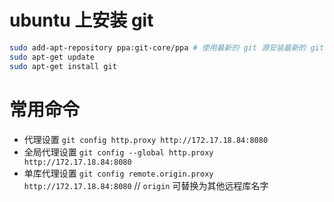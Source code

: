 # ubuntu 上安装 git

```bash
sudo add-apt-repository ppa:git-core/ppa # 使用最新的 git 源安装最新的 git，不执行这句则使用默认源安装固定的版本
sudo apt-get update
sudo apt-get install git
```

# 常用命令

- 代理设置 `git config http.proxy http://172.17.18.84:8080`
- 全局代理设置 `git config --global http.proxy http://172.17.18.84:8080`
- 单库代理设置 `git config remote.origin.proxy http://172.17.18.84:8080` // `origin` 可替换为其他远程库名字
